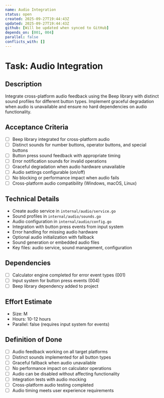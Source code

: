 ```yaml
---
name: Audio Integration
status: open
created: 2025-09-27T19:44:43Z
updated: 2025-09-27T19:44:43Z
github: [Will be updated when synced to GitHub]
depends_on: [001, 004]
parallel: false
conflicts_with: []
---
```


# Task: Audio Integration

## Description
Integrate cross-platform audio feedback using the Beep library with distinct sound profiles for different button types. Implement graceful degradation when audio is unavailable and ensure no hard dependencies on audio functionality.

## Acceptance Criteria
- [ ] Beep library integrated for cross-platform audio
- [ ] Distinct sounds for number buttons, operator buttons, and special buttons
- [ ] Button press sound feedback with appropriate timing
- [ ] Error notification sounds for invalid operations
- [ ] Graceful degradation when audio hardware unavailable
- [ ] Audio settings configurable (on/off)
- [ ] No blocking or performance impact when audio fails
- [ ] Cross-platform audio compatibility (Windows, macOS, Linux)

## Technical Details
- Create audio service in `internal/audio/service.go`
- Sound profiles in `internal/audio/sounds.go`
- Audio configuration in `internal/audio/config.go`
- Integration with button press events from input system
- Error handling for missing audio hardware
- Optional audio initialization with fallback
- Sound generation or embedded audio files
- Key files: audio service, sound management, configuration

## Dependencies
- [ ] Calculator engine completed for error event types (001)
- [ ] Input system for button press events (004)
- [ ] Beep library dependency added to project

## Effort Estimate
- Size: M
- Hours: 10-12 hours
- Parallel: false (requires input system for events)

## Definition of Done
- [ ] Audio feedback working on all target platforms
- [ ] Distinct sounds implemented for all button types
- [ ] Graceful fallback when audio unavailable
- [ ] No performance impact on calculator operations
- [ ] Audio can be disabled without affecting functionality
- [ ] Integration tests with audio mocking
- [ ] Cross-platform audio testing completed
- [ ] Audio timing meets user experience requirements
